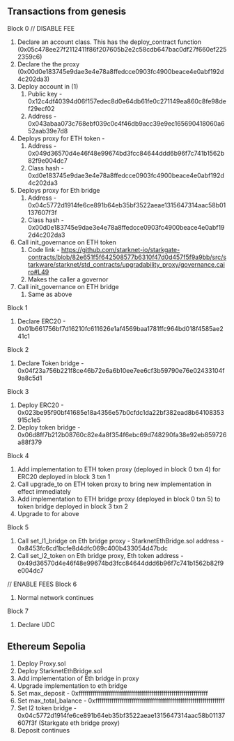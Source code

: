 ## Transactions from genesis

Block 0
// DISABLE FEE

1. Declare an account class. This has the deploy_contract function (0x05c478ee27f2112411f86f207605b2e2c58cdb647bac0df27f660ef2252359c6)
2. Declare the the proxy (0x00d0e183745e9dae3e4e78a8ffedcce0903fc4900beace4e0abf192d4c202da3)
3. Deploy account in (1)
   1. Public key - 0x12c4df40394d06f157edec8d0e64db61fe0c271149ea860c8fe98def29ecf02
   2. Address - 0x043abaa073c768ebf039c0c4f46db9acc39e9ec165690418060a652aab39e7d8
4. Deploys proxy for ETH token -
   1. Address - 0x049d36570d4e46f48e99674bd3fcc84644ddd6b96f7c741b1562b82f9e004dc7
   2. Class hash - 0xd0e183745e9dae3e4e78a8ffedcce0903fc4900beace4e0abf192d4c202da3
5. Deploys proxy for Eth bridge
   1. Address - 0x04c5772d1914fe6ce891b64eb35bf3522aeae1315647314aac58b01137607f3f
   2. Class hash - 0x00d0e183745e9dae3e4e78a8ffedcce0903fc4900beace4e0abf192d4c202da3
6. Call init_governance on ETH token
   1. Code link - https://github.com/starknet-io/starkgate-contracts/blob/82e651f5f642508577b6310f47d0d457f5f9a9bb/src/starkware/starknet/std_contracts/upgradability_proxy/governance.cairo#L49
   2. Makes the caller a governor
7. Call init_governance on ETH bridge
   1. Same as above

Block 1

1. Declare ERC20 - 0x01b661756bf7d16210fc611626e1af4569baa1781ffc964bd018f4585ae241c1

Block 2

1. Declare Token bridge - 0x04f23a756b221f8ce46b72e6a6b10ee7ee6cf3b59790e76e02433104f9a8c5d1

Block 3

1. Deploy ERC20 - 0x023be95f90bf41685e18a4356e57b0cfdc1da22bf382ead8b64108353915c1e5
2. Deploy token bridge - 0x06d8ff7b212b08760c82e4a8f354f6ebc69d748290fa38e92eb859726a88f379

Block 4

1. Add implementation to ETH token proxy (deployed in block 0 txn 4) for ERC20 deployed in block 3 txn 1
2. Call upgrade_to on ETH token proxy to bring new implementation in effect immediately
3. Add implementation to ETH bridge proxy (deployed in block 0 txn 5) to token bridge deployed in block 3 txn 2
4. Upgrade to for above

Block 5

1. Call set_l1_bridge on Eth bridge proxy - StarknetEthBridge.sol address - 0x8453fc6cd1bcfe8d4dfc069c400b433054d47bdc
2. Call set_l2_token on Eth bridge proxy, Eth token address - 0x49d36570d4e46f48e99674bd3fcc84644ddd6b96f7c741b1562b82f9e004dc7

// ENABLE FEES
Block 6

1. Normal network continues

Block 7

1. Declare UDC

## Ethereum Sepolia

1. Deploy Proxy.sol
2. Deploy StarknetEthBridge.sol
3. Add implementation of Eth bridge in proxy
4. Upgrade implementation to eth bridge
5. Set max_deposit - 0xffffffffffffffffffffffffffffffffffffffffffffffffffffffffffffffff
6. Set max_total_balance - 0xffffffffffffffffffffffffffffffffffffffffffffffffffffffffffffffff
7. Set l2 token bridge - 0x04c5772d1914fe6ce891b64eb35bf3522aeae1315647314aac58b01137607f3f (Starkgate eth bridge proxy)
8. Deposit continues
